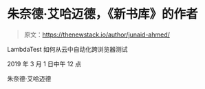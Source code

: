 # 朱奈德·艾哈迈德，《新书库》的作者

> 原文：<https://thenewstack.io/author/junaid-ahmed/>

LambdaTest 如何从云中自动化跨浏览器测试

2019 年 3 月 1 日中午 12 点

朱奈德·艾哈迈德